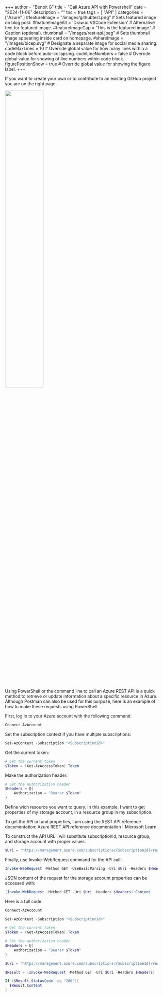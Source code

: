 +++
author = "Benoit G"
title = "Call Azure API with Powershell"
date = "2024-11-06"
description = ""
toc = true
tags = [
    "API"
]
categories = ["Azure"
]
#featureImage = "/images/githubtest.png" # Sets featured image on blog post.
#featureImageAlt = 'Draw.io VSCode Extension' # Alternative text for featured image.
#featureImageCap = 'This is the featured image.' # Caption (optional).
thumbnail = "/images/rest-api.jpeg" # Sets thumbnail image appearing inside card on homepage.
#shareImage = "/images/bicep.svg" # Designate a separate image for social media sharing.
codeMaxLines = 10 # Override global value for how many lines within a code block before auto-collapsing.
codeLineNumbers = false # Override global value for showing of line numbers within code block.
figurePositionShow = true # Override global value for showing the figure label.
+++

If you want to create your own or to contribute to an existing GitHub project you are on the right page.
<!--more-->

<img src="/images/rest-api.jpeg" width="50%" height="50%">

Using PowerShell or the command line to call an Azure REST API is a quick method to retrieve or update information about a specific resource in Azure. Although Postman can also be used for this purpose, here is an example of how to make these requests using PowerShell.

First, log in to your Azure account with the following command:
```Powershell
Connect-AzAccount
```

Set the subscription context if you have multiple subscriptions:
```Powershell
Set-AzContext -Subscription "<SubscriptionId>"
```

Get the current token:
```Powershell
# Get the current token
$Token = (Get-AzAccessToken).Token
```

Make the authorization header:
```Powershell
# Set the authorization header
$Headers = @{
    Authorization = "Bearer $Token"
}
```

Define wich resource you want to query. In this example, I want to get properties of my storage account, in a resource group in my subscription.

To get the API url and properties, I am using the REST API reference documentation: Azure REST API reference documentation | Microsoft Learn.

To construct the API URL I will substitute subscriptionId, resource group, and storage account with proper values.

```Powershell
$Uri = "https://management.azure.com/subscriptions/{SubscriptionId}/resourceGroups/{ResourceGroupName}/providers/Microsoft.Storage/storageAccounts/{accountName}?api-version=2023-01-01"
```

Finally, use Invoke-WebRequest command for the API call:

```Powershell
Invoke-WebRequest -Method GET -UseBasicParsing -Uri $Uri -Headers $Headers
```

JSON content of the request for the storage account properties can be accessed with:
```Powershell
(Invoke-WebRequest -Method GET -Uri $Uri -Headers $Headers).Content
```

Here is a full code:

```Powershell
Connect-AzAccount

Set-AzContext -Subscription "<SubscriptionId>"

# Get the current token
$Token = (Get-AzAccessToken).Token

# Set the authorization header
$Headers = @{
    Authorization = "Bearer $Token"
}

$Uri = "https://management.azure.com/subscriptions/{SubscriptionId}/resourceGroups/{ResourceGroupName}/providers/Microsoft.Storage/storageAccounts/{accountName}?api-version=2023-01-01"

$Result = (Invoke-WebRequest -Method GET -Uri $Uri -Headers $Headers)

If ($Result.StatusCode -eq "200"){
  $Result.Content
}
```